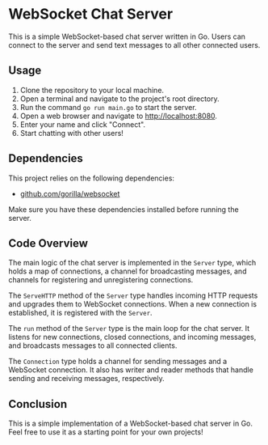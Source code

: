 <!DOCTYPE html>
<html>
  <head>
    <title>WebSocket Chat Server</title>
  </head>
  <body>
    <h1>WebSocket Chat Server</h1>
    <p>This is a simple WebSocket-based chat server written in Go. Users can connect to the server and send text messages to all other connected users.</p>
    <h2>Usage</h2>
<ol>
  <li>Clone the repository to your local machine.</li>
  <li>Open a terminal and navigate to the project's root directory.</li>
  <li>Run the command <code>go run main.go</code> to start the server.</li>
  <li>Open a web browser and navigate to <a href="http://localhost:8080">http://localhost:8080</a>.</li>
  <li>Enter your name and click "Connect".</li>
  <li>Start chatting with other users!</li>
</ol>

<h2>Dependencies</h2>
<p>This project relies on the following dependencies:</p>
<ul>
  <li><a href="https://github.com/gorilla/websocket">github.com/gorilla/websocket</a></li>
</ul>
<p>Make sure you have these dependencies installed before running the server.</p>

<h2>Code Overview</h2>
<p>The main logic of the chat server is implemented in the <code>Server</code> type, which holds a map of connections, a channel for broadcasting messages, and channels for registering and unregistering connections.</p>
<p>The <code>ServeHTTP</code> method of the <code>Server</code> type handles incoming HTTP requests and upgrades them to WebSocket connections. When a new connection is established, it is registered with the <code>Server</code>.</p>
<p>The <code>run</code> method of the <code>Server</code> type is the main loop for the chat server. It listens for new connections, closed connections, and incoming messages, and broadcasts messages to all connected clients.</p>
<p>The <code>Connection</code> type holds a channel for sending messages and a WebSocket connection. It also has writer and reader methods that handle sending and receiving messages, respectively.</p>

<h2>Conclusion</h2>
<p>This is a simple implementation of a WebSocket-based chat server in Go. Feel free to use it as a starting point for your own projects!</p>
  </body>
</html>
